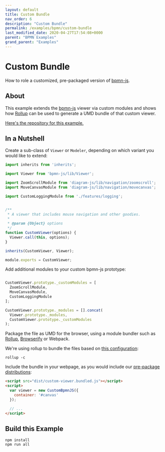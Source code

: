 ```yaml
---
layout: default
title: Custom Bundle
nav_order: 6
description: "Custom Bundle"
permalink: /examples/bpmn/custom-bundle
last_modified_date: 2020-04-27T17:54:08+0000
parent: "BPMN Examples"
grand_parent: "Examples"
---
```


# Custom Bundle

How to role a customized, pre-packaged version of [bpmn-js](https://github.com/bpmn-io/bpmn-js).

## About

This example extends the [bpmn-js](https://github.com/bpmn-io/bpmn-js) viewer via custom modules and shows how [Rollup](https://rollupjs.org) can be used to generate a UMD bundle of that custom viewer.

[Here's the repository for this example.](https://github.com/bpmn-io/bpmn-js-examples/tree/master/custom-bundle)


## In a Nutshell

Create a sub-class of `Viewer` or `Modeler`, depending on which variant you
would like to extend:

```javascript
import inherits from 'inherits';

import Viewer from 'bpmn-js/lib/Viewer';

import ZoomScrollModule from 'diagram-js/lib/navigation/zoomscroll';
import MoveCanvasModule from 'diagram-js/lib/navigation/movecanvas';

import CustomLoggingModule from './features/logging';


/**
 * A viewer that includes mouse navigation and other goodies.
 *
 * @param {Object} options
 */
function CustomViewer(options) {
  Viewer.call(this, options);
}

inherits(CustomViewer, Viewer);

module.exports = CustomViewer;
```

Add additional modules to your custom bpmn-js prototype:

```javascript

CustomViewer.prototype._customModules = [
  ZoomScrollModule,
  MoveCanvasModule,
  CustomLoggingModule
];

CustomViewer.prototype._modules = [].concat(
  Viewer.prototype._modules,
  CustomViewer.prototype._customModules
);
```

Package the file as UMD for the browser, using a module bundler such as [Rollup](https://rollupjs.org/), [Browserify](https://browserify.org) or Webpack.

We're using rollup to bundle the files based on [this configuration](./rollup.config.js):

```
rollup -c
```

Include the bundle in your webpage, as you would include our [pre-package distributions](../pre-packaged):

```html
<script src="dist/custom-viewer.bundled.js"></script>
<script>
  var viewer = new CustomBpmnJS({
    container: '#canvas'
  });

  // ...
</script>
```


## Build this Example

```
npm install
npm run all
```
